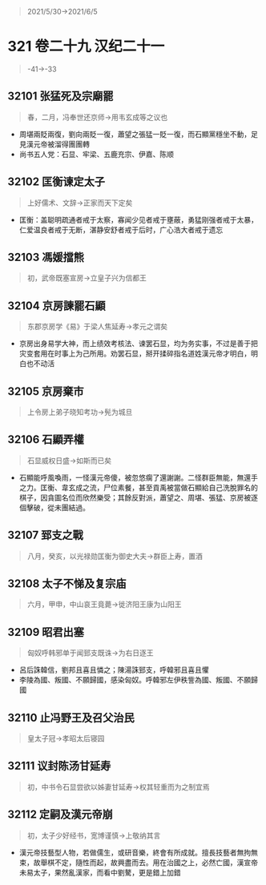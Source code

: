 > 2021/5/30->2021/6/5

# 321 卷二十九 汉纪二十一

> -41->-33

## 32101 张猛死及宗廟罷
> 春，二月，冯奉世还京师->用韦玄成等之议也
- 周堪兩貶兩復，劉向兩貶一復，蕭望之張猛一貶一復，而石顯黨穩坐不動，足見漢元帝被溜得團團轉
- 尚书五人党：石显、牢梁、五鹿充宗、伊嘉、陈顺

## 32102 匡衡谏定太子
> 上好儒术、文辞->正家而天下定矣
- 匡衡：盖聪明疏通者戒于太察，寡闻少见者戒于壅蔽，勇猛刚强者戒于太暴，仁爱温良者戒于无断，湛静安舒者戒于后时，广心浩大者戒于遗忘

## 32103 馮媛擋熊
> 初，武帝既塞宣房->立皇子兴为信都王

## 32104 京房諫罷石顯
> 东郡京房学《易》于梁人焦延寿->孝元之谓矣
- 京房出身易学大神，而上绩效考核法、谏罢石显，均为务实事，不过是善于把灾变套用在时事上为己所用。劝罢石显，掰开揉碎指名道姓漢元帝才明白，明白也不动活

## 32105 京房棄市
> 上令房上弟子晓知考功->髡为城旦

## 32106 石顯弄權
> 石显威权日盛->如斯而已矣
- 石顯能呼風喚雨，一怪漢元帝傻，被忽悠瘸了還謝謝。二怪群臣無能，無還手之力。匡衡、韋玄成之流，尸位素餐，甚至貢禹被當做石顯給自己洗脫罪名的棋子，因貪圖名位而欣然樂受；其餘反對派，蕭望之、周堪、張猛、京房被逐個擊破，從未團結過。

## 32107 郅支之戰
> 八月，癸亥，以光禄勋匡衡为御史大夫->群臣上寿，置酒

## 32108 太子不悌及复宗庙
> 六月，甲申，中山哀王竟薨->徙济阳王康为山阳王

## 32109 昭君出塞
> 匈奴呼韩邪单于闻郅支既诛->为右日逐王
- 呂后誅韓信，劉邦且喜且憐之；陳湯誅郅支，呼韓邪且喜且懼
- 李陵為國、叛國、不願歸國，感染匈奴。呼韓邪左伊秩訾為國、叛國、不願歸國

## 32110 止冯野王及召父治民
> 皇太子冠->孝昭太后寝园

## 32111 议封陈汤甘延寿
> 初，中书令石显尝欲以姊妻甘延寿->权其轻重而为之制宜焉

## 32112 定嗣及漢元帝崩
> 初，太子少好经书，宽博谨慎->上敬纳其言
- 漢元帝技藝型人物，若做儒生，或研音樂，終會有所成就。擅長技藝者無拘無束，故舉棋不定，隨性而起，故興盡而去。用在治國之上，必然亡國，漢宣帝未易太子，果然亂漢家，而看中劉驁，更是錯上加錯